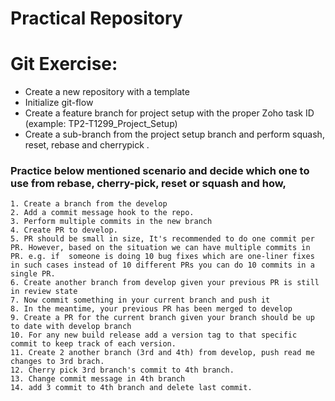# Practical Repository


# Git Exercise:
 * Create a new repository with a template
 * Initialize git-flow  
 * Create a feature branch for project setup with the proper Zoho task ID (example: TP2-T1299_Project_Setup)
 * Create a sub-branch from the project setup branch and perform squash, reset, rebase and cherrypick ​​​​​​​.
    
### Practice below mentioned scenario and decide which one to use from rebase, cherry-pick, reset or squash and how,

    1. Create a branch from the develop
    2. Add a commit message hook to the repo.
    3. Perform multiple commits in the new branch
    4. Create PR to develop.
    5. PR should be small in size, It's recommended to do one commit per PR. However, based on the situation we can have multiple commits in PR. e.g. if  someone is doing 10 bug fixes which are one-liner fixes in such cases instead of 10 different PRs you can do 10 commits in a single PR. 
    6. Create another branch from develop given your previous PR is still in review state 
    7. Now commit something in your current branch and push it
    8. In the meantime, your previous PR has been merged to develop
    9. Create a PR for the current branch given your branch should be up to date with develop branch
    10. For any new build release add a version tag to that specific commit to keep track of each version.
    11. Create 2 another branch (3rd and 4th) from develop, push read me changes to 3rd brach.
    12. Cherry pick 3rd branch's commit to 4th branch. 
    13. Change commit message in 4th branch
    14. add 3 commit to 4th branch and delete last commit.